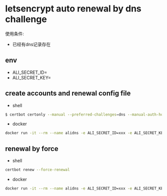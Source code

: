 # letsencrypt auto renewal by dns challenge

使用条件:

* 已经有dns记录存在

## env

* ALI_SECRET_ID=
* ALI_SECRET_KEY=

## create accounts and renewal config file

* shell

```bash
$ certbot certonly --manual --preferred-challenges=dns --manual-auth-hook /usr/src/app/authenticator.sh -d hub.digi-sky.com
```

* docker

```bash
docker run -it --rm --name alidns -e ALI_SECRET_ID=xxx -e ALI_SECRET_KEY=xxx -v /data/ssl/:/etc/letsencrypt/ hub.digi-sky.com/base/alidns:1.0.0 update hub.digi-sky.com
```

## renewal by force

* shell

```bash
certbot renew --force-renewal
```
* docker

```bash
docker run -it --rm --name alidns -e ALI_SECRET_ID=xxx -e ALI_SECRET_KEY=xxx -v /data/ssl/:/etc/letsencrypt/ hub.digi-sky.com/base/alidns:1.0.0
```
